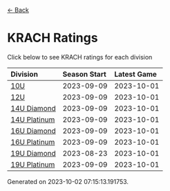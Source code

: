 [<- Back](../readme.md)
# KRACH Ratings
Click below to see KRACH ratings for each division

| Division | Season Start | Latest Game |
| :-- | :-- | :-- |
| [10U](10U-ratings.md) | 2023-09-09 | 2023-10-01 |
| [12U](12U-ratings.md) | 2023-09-09 | 2023-10-01 |
| [14U Diamond](14U-Diamond-ratings.md) | 2023-09-09 | 2023-10-01 |
| [14U Platinum](14U-Platinum-ratings.md) | 2023-09-09 | 2023-10-01 |
| [16U Diamond](16U-Diamond-ratings.md) | 2023-09-09 | 2023-10-01 |
| [16U Platinum](16U-Platinum-ratings.md) | 2023-09-09 | 2023-10-01 |
| [19U Diamond](19U-Diamond-ratings.md) | 2023-08-23 | 2023-10-01 |
| [19U Platinum](19U-Platinum-ratings.md) | 2023-09-09 | 2023-10-01 |

Generated on 2023-10-02 07:15:13.191753.
